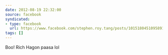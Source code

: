 ```yaml
---
date: 2012-08-19 22:32:00
source: facebook
syndicated:
- type: facebook
  url: https://www.facebook.com/stephen.roy.tang/posts/10151804510958912
tags: []
---
```


Boo! Rich Hagon paasa lol